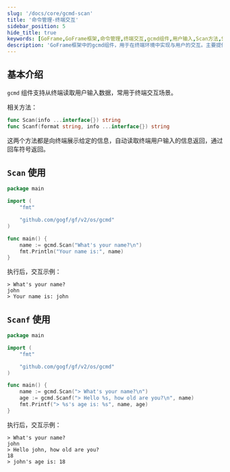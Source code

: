 ```yaml
---
slug: '/docs/core/gcmd-scan'
title: '命令管理-终端交互'
sidebar_position: 5
hide_title: true
keywords: [GoFrame,GoFrame框架,命令管理,终端交互,gcmd组件,用户输入,Scan方法,Scanf方法,终端读取,交互示例]
description: 'GoFrame框架中的gcmd组件，用于在终端环境中实现与用户的交互。主要提供了Scan和Scanf两个核心方法，通过这些方法可以便捷地从终端读取用户输入，并在命令行界面中进行交互展示。这些实用功能适用于需要与用户数据输入交互的命令行程序开发。'
---
```


## 基本介绍

`gcmd` 组件支持从终端读取用户输入数据，常用于终端交互场景。

相关方法：

```go
func Scan(info ...interface{}) string
func Scanf(format string, info ...interface{}) string
```

这两个方法都是向终端展示给定的信息，自动读取终端用户输入的信息返回，通过回车符号返回。

## `Scan` 使用

```go
package main

import (
    "fmt"

    "github.com/gogf/gf/v2/os/gcmd"
)

func main() {
    name := gcmd.Scan("What's your name?\n")
    fmt.Println("Your name is:", name)
}
```

执行后，交互示例：

```
> What's your name?
john
> Your name is: john
```

## `Scanf` 使用

```go
package main

import (
    "fmt"

    "github.com/gogf/gf/v2/os/gcmd"
)

func main() {
    name := gcmd.Scan("> What's your name?\n")
    age := gcmd.Scanf("> Hello %s, how old are you?\n", name)
    fmt.Printf("> %s's age is: %s", name, age)
}
```

执行后，交互示例：

```
> What's your name?
john
> Hello john, how old are you?
18
> john's age is: 18
```